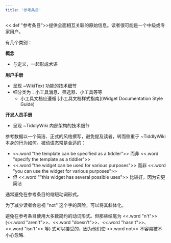 ```yaml
---
title: '参考条目'
---
```


<<.def "参考条目">>提供全面相互关联的原始信息。读者很可能是一个中级或专家用户。

有几个类别：

**概念**
* 与定义，一起形成术语

**用户手册**
* 呈现 ~WikiText 功能的技术细节
* 细分类为：小工具消息、筛选器、小工具等等
    * 小工具文档应遵循 [小工具文档样式指南](Widget Documentation Style Guide)

**开发人员手册**
* 呈现 ~TiddlyWiki 内部架构的技术细节

参考数据以一个简洁、正式的风格撰写，避免提及读者，转而侧重于 ~TiddlyWiki 本身的行为如何。被动语态常是合适的：

* <<.word "the template can be specified as a tiddler">> 而非 <<.word "specify the template as a tiddler">>
* <<.word "the widget can be used for various purposes">> 而非 <<.word "you can use the widget for various purposes">>
* 但 <<.word ""this widget has several possible uses">> 比较好，因为它更简洁

通常避免在参考条目的缩短动词形式。

为了减少读者会忽视 "not" 这个字的风险，可以将其斜体化。

避免在参考条目使用大多数简约的动词形式。但那些结尾为 <<.word "n't">> (<<.word "aren't">>、<<.word "doesn't">>、<<.word "hasn't">>、<<.word "isn't">> 等) 式可以接受的，因为他们使 <<.word not>> 不容易被不小心忽略.
